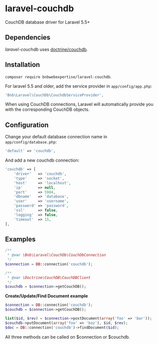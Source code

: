 # laravel-couchdb

CouchDB database driver for Laravel 5.5+

## Dependencies

*laravel-couchdb* uses [doctrine/couchdb](https://github.com/doctrine/couchdb).

## Installation

`composer require bnbwebexpertise/laravel-couchdb`.

For laravel 5.5 and older, add the service provider in `app/config/app.php`:

```php
'Bnb\Laravel\CouchDb\CouchdbServiceProvider',
```

When using CouchDB connections, Laravel will automatically provide you with the corresponding CouchDB objects.

## Configuration

Change your default database connection name in `app/config/database.php`:

```php
'default' => 'couchdb',
```

And add a new couchdb connection:

```php
'couchdb' => [
    'driver'   => 'couchdb',
    'type'     => 'socket',
    'host'     => 'localhost',
    'ip'       => null,
    'port'     => 5984,
    'dbname'   => 'database',
    'user'     => 'username',
    'password' => 'password',
    'ssl'      => false,
    'logging'  => false,
    'timeout'  => 15,
],
```
## Examples

```php
/**
 * @var \Bnb\Laravel\CouchDb\CouchDbConnection
 */
$connection = DB::connection('couchdb');

/**
 * @var \Doctrine\CouchDB\CouchDBClient
 */
$couchdb = $connection->getCouchDB();
```

**Create/Update/Find Document example**

```php
$connection = DB::connection('couchdb');
$couchdb = $connection->getCouchDB();

list($id, $rev) = $connection->postDocument(array('foo' => 'bar'));
$couchdb->putDocument(array('foo' => 'baz'), $id, $rev);
$doc = DB::connection('couchdb')->findDocument($id);
```

All three methods can be called on $connection or $couchdb.


